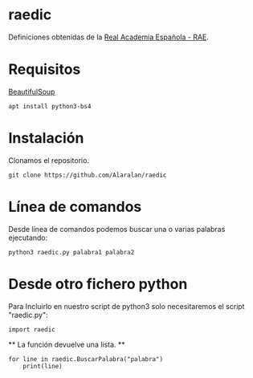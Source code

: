 # raedic
Definiciones obtenidas de la [Real Academia Española - RAE](https://dle.rae.es).


# Requisitos
[BeautifulSoup](https://pypi.org/project/beautifulsoup4/)
```
apt install python3-bs4
```


# Instalación
Clonamos el repositorio.
```
git clone https://github.com/Alaralan/raedic
```


# Línea de comandos
Desde línea de comandos podemos buscar una o varias palabras ejecutando:
```python3
python3 raedic.py palabra1 palabra2
```


# Desde otro fichero python
Para Incluirlo en nuestro script de python3 solo necesitaremos el script "raedic.py":
```
import raedic
```

** La función devuelve una lista. **
```
for line in raedic.BuscarPalabra("palabra")
	print(line)
```
